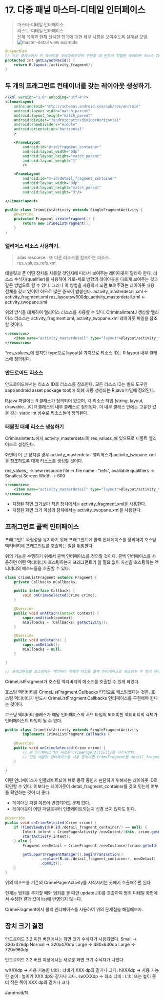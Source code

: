 # 17. 다중 패널 마스터-디테일 인터페이스
> 마스터-디테일 인터페이스  
> 리스트-디테일 인터페이스  
> 전체 목록과 현재 선택한 항목에 대한 세부 사항을 보여주도록 설계된 모델.  
![master-detail view example](https://user-images.githubusercontent.com/38517815/47952707-eabb8580-dfb6-11e8-9b4d-8fdee71abf64.png)

```java
@LayoutRes
// 서브 클래스에서 이 메서드를 오버라이드하여 구현할 때 반드시 적절한 레이아웃 리소스 ID를 반환해야 한다는 것을 안드로이드 스튜디오에 알려주는 거다.
protected int getLayoutResId() {
    return R.layout./activity_fragment/;
}
```

## 두 개의 프래그먼트 컨테이너를 갖는 레이아웃 생성하기.

```xml
<?xml version="1.0" encoding="utf-8"?>
<LinearLayout
    xmlns:android="http://schemas.android.com/apk/res/android"
    android:layout_width="match_parent"
    android:layout_height="match_parent"
    android:divider="?android:attr/dividerHorizontal"
    android:showDividers="middle"
    android:orientation="horizontal"
    >

    <FrameLayout
        android:id="@+id/fragment_container"
        android:layout_width="0dp"
        android:layout_height="match_parent"
        android:layout_weight="1"
        />

    <FrameLayout
        android:id="@+id/detail_fragment_container"
        android:layout_width="0dp"
        android:layout_height="match_parent"
        android:layout_weight="3"/>

</LinearLayout>

```

```java
public class CrimeListActivity extends SingleFragmentActivity {
    @Override
    protected Fragment createFragment() {
        return new CrimeListFragment();
    }
}
```

### 앨리어스 리소스 사용하기.
> alias resource : 또 다른 리소스를 참조하는 리소스.  
> res_values_refs.xml  

태블릿과 폰 어떤 장치를 사용할 것인지에 따라서 보여주는 레이아웃이 달라야 한다.
리소스 수식자(qualifier)를 사용하여 가로-세로 방향의 레이아웃을 다르게 보여주는 것과 같은 방법으로 할 수 있다. 그러나 이 방법을 사용하게 되면 보여주려는 레이아웃 내용 전체를 갖고 있어야 하므로 많은 중복이 발생한다.
activity_masterdetail.xml <- activity_fragment.xml
res_layoutsw600dp_activity_masterdetail.xml <- activity_twopane.xml

위의 방식을 대체하여 앨리어스 리소스를 사용할 수 있다.
CriminalIntentJ 생성할 앨리어스 리소스는 activity_fragment.xml, activity_twopane.xml 레이아웃 파일을 참조할 것이다.

```xml
<resources>
    <item name="activity_masterdetail" type="layout">@layout/activity_fragment</item>
</resources>
```
*res_values_에 있지만 type으로 layout을 가지므로 리소스 ID는 R.layout 내부 클래스에 정의된다.

### 안드로이드 리소스
안드로이드에서는 리소스 ID로 리소스를 참조한다.
모든 리소스 ID는 빌드 도구인 aapt(android asset package tool)에 의해 자동 생성되는 R.java 파일에 정의된다.

R.java 파일에는 R 클래스가 정의되어 있으며, 각 리소스 타입 (string, layout, drawable…)이 R 클래스의 내부 클래스로 정의된다.
이 내부 클래스 안에는 고유한 값을 갖는 static int 상수로 리소스들이 정의된다.

### 태블릿 대체 리소스 생성하기
CriminalIntentJ에서  activity_masterdetail이 res_values_에 있으므로 디폴트 앨리어스로 설정된다.

화면이 더 큰 장치일 경우 activity_masterdetail 앨리어스가 activity_twopane.xml을 참조하도록 대체 리소스를 생성할 것이다.

res_values_ -> new resource file -> file name : “refs”, available qualifiers -> Smallest Screen Width -> 600

```xml
<resources>
    <item name="activity_masterdetail" type="layout">@layout/activity_twopane</item>
</resources>
```

* 지정된 하면 크기보다 작은 장치에서는 activity_fragment.xml을 사용한다.
* 지정된 화면 크기 이상의 장치에서는 activity_twopane.xml을 사용한다.

## 프래그먼트 콜백 인터페이스
프래그먼트 독립성을 유지하기 위해 프래그먼트에 콜백 인터페이스를 정의하여 호스팅 액티비티에 프래그먼트를 호출하는 일을 위임한다.

위의 기능을 수행하기 위해서 콜백 인터페이스를 정의할 것이다.
콜백 인터페이스를 사용하면 어떤 액티비티가 호스팅하는지 프래그먼트가 알 필요 없이 자신을 호스팅하는 액티비티의 메소드들을 호출할 수 있다.

```java
class CrimeListFragment extends Fragment {
	private Callbacks mCallbacks;

	public interface Callbacks {
    	void onCrimeSelected(Crime crime);
	}

	@Override
	public void onAttach(Context context) {
    	super.onAttach(context);
    	mCallbacks = (Callbacks) getActivity();
	}

	@Override
	public void onDetach() {
    	super.onDetach();
    	mCallbacks = null;
	}

}

// 프래그먼트를 호스팅하는 액티비티 객체의 타입을 콜백 인터페이스로 캐스팅한 후 멤버 변수에 저장한다.
```

CrimeListFragment가 호스팅 액티비티의 메소드를 호출할 수 있게 되었다.

호스팅 액티비티를 CrimeListFragment.Callbacks 타입으로 캐스팅했다는 것은,
호스팅 액티비티가 반드시 CrimeListFragment.Callbacks 인터페이스를 구현해야 한다는 것이다.

호스팅 액티비티 클래스가 해당 인터페이스의 서브 타입이 되어야만 액티비티의 객체가 인터페이스의 타입이 될 수 있다.

```java
public class CrimeListActivity extends SingleFragmentActivity
        implements CrimeListFragment.Callbacks {
	
	@Override
	public void onCrimeSelected(Crime crime) {
		// 폰 인터페이스라면 새로운 CrimePagerActivity를 시작시킨다.
		// 만일 태블릿 인터페이스를 사용 중이라면 CrimeFragment를 detail_fragment_container에 넣는다.
	}	

}
```

어떤 인터페이스가 인플레이트되어 뷰로 동작 중인지 판단하기 위해서는 레이아웃 ID로 확인할 수 있다. 
이보다는 레이아웃이 detail_fragment_container를 갖고 잇는지 여부를 확인하는 것이 더 좋다.

* 레이아웃 파일 이름이 변경되어도 문제 없다.
* 레이아웃이 어떤 파일로부터 인플레이트되는지 신경 쓰지 않아도 된다. 

```java
@Override
public void onCrimeSelected(Crime crime) {
    if (findViewById(R.id./detail_fragment_container/) == null) {
        Intent intent = CrimePagerActivity./newIntent/(this, crime.getmId());
        startActivity(intent);
    } else {
        Fragment newDetail = CrimeFragment./newInstance/(crime.getmId());

        getSupportFragmentManager().beginTransaction()
                .replace(R.id./detail_fragment_container/, newDetail)
                .commit();
    }
}

```

위의 메소드를 기존의 CrimePagerActivity를 시작시키는 곳에서 호출해주면 된다

현재는 범죄를 추가할 때와 범죄를 볼 때만 updateUI()를 호출하여 범죄 디테일 화면에서 수정한 결과 값이 list에 반영되지 않는다.

CrimeFragment에서 콜백 인터페이스를 사용하여 위의 문제점을 해결해보자.

## 장치 크기 결정
안드로이드 3.2 이전 버전에서는 화면 크기 수식자가 사용되었다.
Small -> 320x426dp
Normal -> 320x470dp
Large -> 480x640dp
Large -> 720x960dp

안드로이드 3.2 버전 이상에서는 새로운 화면 크기 수식자가 나왔다.

wXXXdp -> 사용 가능한 너비 : 너비가 XXX dp와 같거나 크다.
hXXXdp -> 사용 가능한 높이 : 높이가 XXX dp와 같거나 크다.
swXXXdp -> 최소 너비 : 너비 또는 높이 중 더 작은 쪽이 XXX dp와 같거나 크다.

#android/책
